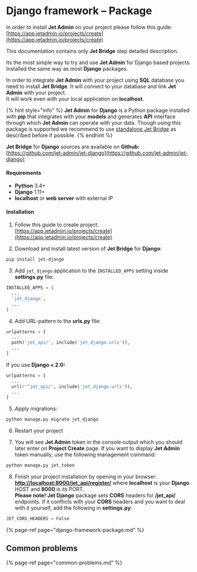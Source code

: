 # Django framework – Package

In order to install **Jet Admin** on your project please follow this guide:  
[https://app.jetadmin.io/projects/create](https://app.jetadmin.io/projects/create)

This documentation contains only **Jet Bridge** step detailed description.

Its the most simple way to try and use **Jet Admin** for Django based projects. Installed the same way as most **Django** packages.

In order to integrate **Jet Admin** with your project using **SQL** database you need to install **Jet Bridge**. It will connect to your database and link **Jet Admin** with your project.   
It will work even with your local application on **localhost**.

{% hint style="info" %}
**Jet Admin** for **Django** is a Python package installed with **pip** that integrates with your **models** and generates **API** interface through which **Jet Admin** can operate with your data. Though using this package is supported we recommend to use [standalone Jet Bridge](./#method-1-using-standalone-jet-bridge) as described before if possible.
{% endhint %}

**Jet Bridge** for **Django** sources are available on **Github:**  
[https://github.com/jet-admin/jet-django](https://github.com/jet-admin/jet-django)

#### Requirements

* **Python** 3.4+
* **Django** 1.11+
* **localhost** or **web server** with external IP

#### Installation

1. Follow this guide to create project:  
[https://app.jetadmin.io/projects/create](https://app.jetadmin.io/projects/create)

2. Download and install latest version of **Jet Bridge** for **Django**:

```bash
pip install jet-django
```

3. Add `jet_django` application to the `INSTALLED_APPS` setting inside **settings.py** file:

```python
INSTALLED_APPS = (
  ...
  'jet_django',
  ...
)
```

4. Add URL-pattern to the **urls.py** file:

```python
urlpatterns = [
  ...
  path('jet_api/', include('jet_django.urls')),
  ...
]
```

If you use **Django &lt; 2.0:**

```python
urlpatterns = [
  ...
  url(r'^jet_api/', include('jet_django.urls')),
  ...
]
```

5. Apply migrations:

```bash
python manage.py migrate jet_django
```

6. Restart your project

7. You will see **Jet Admin** token in the console output which you should later enter on **Project Create** page. If you want to display **Jet Admin** token manually, use the following management command:

```bash
python manage.py jet_token
```

8. Finish your project installation by opening in your browser: [**http://localhost:8000/jet\_api/register/**](http://localhost:8000/jet_api/register/) where **localhost** is your **Django** HOST and **8000** is its PORT.   
**Please note!** **Jet Django** package sets **CORS** headers for **/jet\_api/** endpoints. If it conflicts with your **CORS** headers and you want to deal with it yourself, add the following in **settings.py**:

```python
JET_CORS_HEADERS = False
```

{% page-ref page="django-framework-package.md" %}

## Common problems

{% page-ref page="common-problems.md" %}

